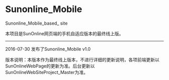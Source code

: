 # Sunonline_Mobile
Sunonline_Mobile_based_ site

本项目是SunOnline网页端的手机自适应版本的最终线上版。

---

  2016-07-30 发布了Sunonline_Mobile v1.0 
  
  版本说明：本版本作为最终线上版本，不进行详细的更新说明，各项前端更新以SunOnlineWebPage的更新为准。后台更新以SunOnlineWebSiteProject_Master为准。
